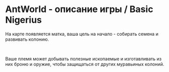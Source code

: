 <h1> AntWorld - описание игры / Basic Nigerius </h1>
<p>На карте появляется матка, ваша цель на начало - собирать семена и развивать колонию.</p>
</br>
<p>Ваше племя может добывать полезные ископаемые и изготавливать из них броню и оружие, чтобы защищаться от других муравьиных колоний.
</br> 
